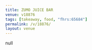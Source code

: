 ```yaml
---
title: ZUMO JUICE BAR
venue: v18876
tags: [takeaway, food, "fhrs:65684"]
permalink: /v/18876/
layout: venue
---
```

null